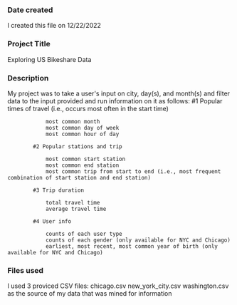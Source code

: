 ### Date created
I created this file on 12/22/2022

### Project Title
Exploring US Bikeshare Data

### Description
My project was to take a user's input on city, day(s), and month(s) and filter data to the input provided and run information on it as follows:
			#1 Popular times of travel (i.e., occurs most often in the start time)

				most common month
				most common day of week
				most common hour of day

			#2 Popular stations and trip

				most common start station
				most common end station
				most common trip from start to end (i.e., most frequent combination of start station and end station)

			#3 Trip duration

				total travel time
				average travel time

			#4 User info

				counts of each user type
				counts of each gender (only available for NYC and Chicago)
				earliest, most recent, most common year of birth (only available for NYC and Chicago)

### Files used
I used 3 proviced CSV files:
	chicago.csv
	new_york_city.csv
	washington.csv
as the source of my data that was mined for information


